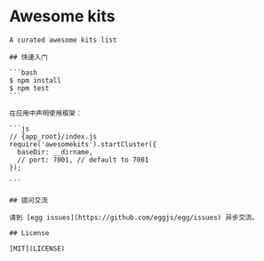 # Awesome kits
````````````
A curated awesome kits list

## 快速入门

```bash
$ npm install
$ npm test
```

在应用中声明使用框架：

```js
// {app_root}/index.js
require('awesomekits').startCluster({
  baseDir: __dirname,
  // port: 7001, // default to 7001
});

```

## 提问交流

请到 [egg issues](https://github.com/eggjs/egg/issues) 异步交流。

## License

[MIT](LICENSE)
